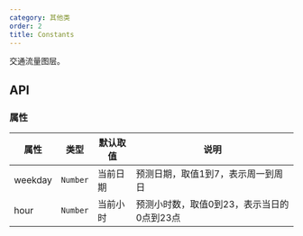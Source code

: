 ```yaml
---
category: 其他类
order: 2
title: Constants
---
```


交通流量图层。

## API

### 属性

| 属性  | 类型 | 默认取值 | 说明 |
|-------|-----|------|-----|
| weekday | `Number`  | 当前日期 | 预测日期，取值1到7，表示周一到周日 |
| hour | `Number`  | 当前小时 | 预测小时数，取值0到23，表示当日的0点到23点 |
